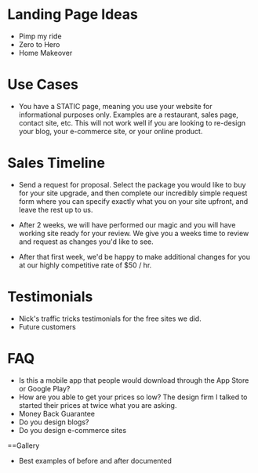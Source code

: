 Landing Page Ideas
===

 - Pimp my ride
 - Zero to Hero
 - Home Makeover

 Use Cases
 ===
 - You have a STATIC page, meaning you use your website for informational purposes only. Examples are a restaurant, sales page, contact site, etc. This will not work well if you are looking to re-design your blog, your e-commerce site, or your online product.


 Sales Timeline
 ===

 - Send a request for proposal. Select the package you would like to buy for your site upgrade, and then complete our incredibly simple request form where you can specify exactly what you on your site upfront, and leave the rest up to us.

 - After 2 weeks, we will have performed our magic and you will have working site ready for your review. We give you a weeks time to review and request as changes you'd like to see.

 - After that first week, we'd be happy to make additional changes for you at our highly competitive rate of $50 / hr. 


Testimonials
===

 - Nick's traffic tricks testimonials for the free sites we did.
 - Future customers

FAQ
===
 - Is this a mobile app that people would download through the App Store or Google Play? 
 - How are you able to get your prices so low? The design firm I talked to started their prices at twice what you are asking.
 - Money Back Guarantee
 - Do you design blogs?
 - Do you design e-commerce sites

==Gallery
- Best examples of before and after documented
